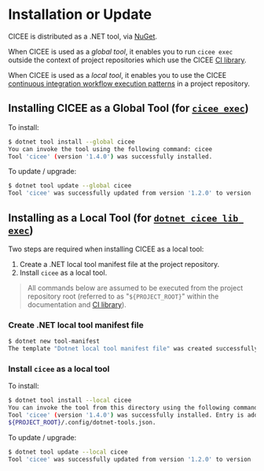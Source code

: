 # Installation or Update

CICEE is distributed as a .NET tool, via [NuGet][].

When CICEE is used as a _global tool_, it enables you to run `cicee exec` outside the context of project repositories which use the CICEE [CI library][].

When CICEE is used as a _local tool_, it enables you to use the CICEE [continuous integration workflow execution patterns][template init] in a project repository.

## Installing CICEE as a Global Tool (for [`cicee exec`][exec])

To install:

```bash
$ dotnet tool install --global cicee
You can invoke the tool using the following command: cicee
Tool 'cicee' (version '1.4.0') was successfully installed.
```

To update / upgrade:

```bash
$ dotnet tool update --global cicee
Tool 'cicee' was successfully updated from version '1.2.0' to version '1.4.0'.
```

## Installing as a Local Tool (for [`dotnet cicee lib exec`][lib exec])

Two steps are required when installing CICEE as a local tool:

1. Create a .NET local tool manifest file at the project repository.
2. Install `cicee` as a local tool.

> All commands below are assumed to be executed from the project repository root (referred to as "`${PROJECT_ROOT}`" within the documentation and [CI library][]).

### Create .NET local tool manifest file

```bash
$ dotnet new tool-manifest
The template "Dotnet local tool manifest file" was created successfully.
```

### Install `cicee` as a local tool

To install:

```bash
$ dotnet tool install --local cicee
You can invoke the tool from this directory using the following commands: 'dotnet tool run cicee' or 'dotnet cicee'.
Tool 'cicee' (version '1.4.0') was successfully installed. Entry is added to the manifest file 
${PROJECT_ROOT}/.config/dotnet-tools.json.
```

To update / upgrade:

```bash
$ dotnet tool update --local cicee
Tool 'cicee' was successfully updated from version '1.2.0' to version '1.4.0'.
```

[CI library]: ./ci-library.md
[exec]: execute.md
[lib exec]: lib-exec.md
[NuGet]: https://www.nuget.org/packages/cicee/
[template init]: ./template-init.md
